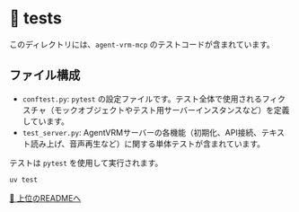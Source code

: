 # 🧪 tests

このディレクトリには、`agent-vrm-mcp` のテストコードが含まれています。

## ファイル構成

- `conftest.py`: `pytest` の設定ファイルです。テスト全体で使用されるフィクスチャ（モックオブジェクトやテスト用サーバーインスタンスなど）を定義しています。
- `test_server.py`: AgentVRMサーバーの各機能（初期化、API接続、テキスト読み上げ、音声再生など）に関する単体テストが含まれています。

テストは `pytest` を使用して実行されます。

```bash
uv test
```

[🔼 上位のREADMEへ](../README.md)
